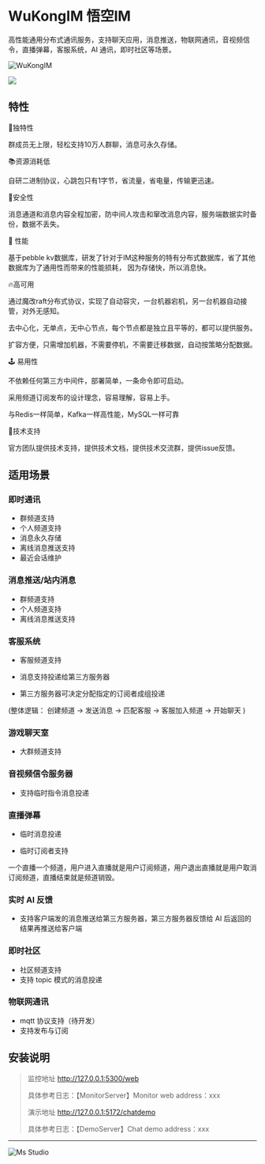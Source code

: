 # WuKongIM 悟空IM

高性能通用分布式通讯服务，支持聊天应用，消息推送，物联网通讯，音视频信令，直播弹幕，客服系统，AI 通讯，即时社区等场景。

![WuKongIM](https://file.lifebus.top/imgs/wukongim_cover.png)

![](https://img.shields.io/badge/%E6%96%B0%E7%96%86%E8%90%8C%E6%A3%AE%E8%BD%AF%E4%BB%B6%E5%BC%80%E5%8F%91%E5%B7%A5%E4%BD%9C%E5%AE%A4-%E6%8F%90%E4%BE%9B%E6%8A%80%E6%9C%AF%E6%94%AF%E6%8C%81-blue)

## 特性

🎦独特性

群成员无上限，轻松支持10万人群聊，消息可永久存储。

📚资源消耗低

自研二进制协议，心跳包只有1字节，省流量，省电量，传输更迅速。

🔐安全性

消息通道和消息内容全程加密，防中间人攻击和窜改消息内容，服务端数据实时备份，数据不丢失。

🚀 性能

基于pebble kv数据库，研发了针对于IM这种服务的特有分布式数据库，省了其他数据库为了通用性而带来的性能损耗， 因为存储快，所以消息快。

🔥高可用

通过魔改raft分布式协议，实现了自动容灾，一台机器宕机，另一台机器自动接管，对外无感知。

去中心化，无单点，无中心节点，每个节点都是独立且平等的，都可以提供服务。

扩容方便，只需增加机器，不需要停机，不需要迁移数据，自动按策略分配数据。

🕹️ 易用性

不依赖任何第三方中间件，部署简单，一条命令即可启动。

采用频道订阅发布的设计理念，容易理解，容易上手。

与Redis一样简单，Kafka一样高性能，MySQL一样可靠

🌲技术支持

官方团队提供技术支持，提供技术文档，提供技术交流群，提供issue反馈。

## 适用场景

### 即时通讯

+ 群频道支持
+ 个人频道支持
+ 消息永久存储
+ 离线消息推送支持
+ 最近会话维护

### 消息推送/站内消息

+ 群频道支持
+ 个人频道支持
+ 离线消息推送支持

### 客服系统

+ 客服频道支持

+ 消息支持投递给第三方服务器

+ 第三方服务器可决定分配指定的订阅者成组投递

(整体逻辑： 创建频道 -> 发送消息 -> 匹配客服 -> 客服加入频道 -> 开始聊天 )

### 游戏聊天室

+ 大群频道支持

### 音视频信令服务器

+ 支持临时指令消息投递

### 直播弹幕

+ 临时消息投递

+ 临时订阅者支持

一个直播一个频道，用户进入直播就是用户订阅频道，用户退出直播就是用户取消订阅频道，直播结束就是频道销毁。

### 实时 AI 反馈

+ 支持客户端发的消息推送给第三方服务器，第三方服务器反馈给 AI 后返回的结果再推送给客户端

### 即时社区

+ 社区频道支持
+ 支持 topic 模式的消息投递

### 物联网通讯

+ mqtt 协议支持（待开发）
+ 支持发布与订阅

## 安装说明

> 监控地址 http://127.0.0.1:5300/web
>
> 具体参考日志：【MonitorServer】Monitor web address：xxx
>
> 演示地址 http://127.0.0.1:5172/chatdemo
>
> 具体参考日志：【DemoServer】Chat demo address：xxx

---

![Ms Studio](https://file.lifebus.top/imgs/ms_blank_001.png)
